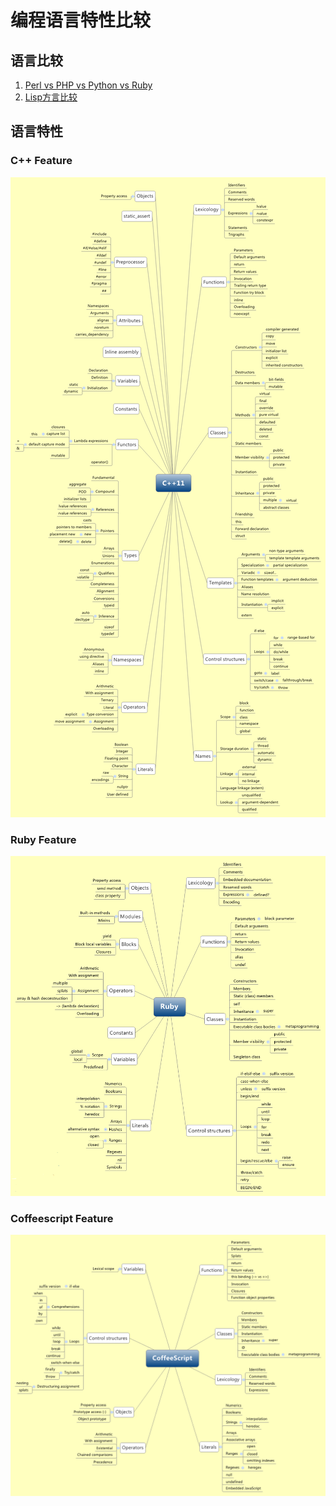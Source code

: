 编程语言特性比较
=============

## 语言比较
1. [Perl vs PHP vs Python vs Ruby](http://pan.baidu.com/s/1i3KH6lR)
2. [Lisp方言比较](http://hyperpolyglot.org/lisp)

## 语言特性
### C++ Feature
![C++语言特性](./images/cpp_features.png)

### Ruby Feature
![Ruby语言特性](./images/ruby_features.png)

### Coffeescript Feature
![Coffeescript语言特性](./images/coffeescript_features.png)





